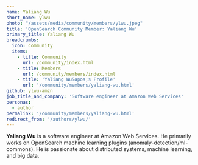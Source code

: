 ```yaml
---
name: Yaliang Wu
short_name: ylwu
photo: "/assets/media/community/members/ylwu.jpeg"
title: 'OpenSearch Community Member: Yaliang Wu'
primary_title: Yaliang Wu
breadcrumbs:
  icon: community
  items:
    - title: Community
      url: /community/index.html
    - title: Members
      url: /community/members/index.html
    - title: 'Yaliang Wu&apos;s Profile'
      url: '/community/members/yaliang-wu.html'
github: ylwu-amzn
job_title_and_company: 'Software engineer at Amazon Web Services'
personas:
  - author
permalink: '/community/members/yaliang-wu.html'
redirect_from: '/authors/ylwu/'
---
```


**Yaliang Wu** is a software engineer at Amazon Web Services. He primarily works on OpenSearch machine learning plugins (anomaly-detection/ml-commons). He is passionate about distributed systems, machine learning, and big data.
